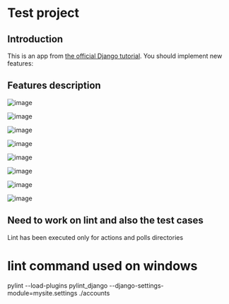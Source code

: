 # Test project

## Introduction
This is an app from [the official Django tutorial](https://docs.djangoproject.com/en/3.1/intro/).
You should implement new features:


## Features description

![image](https://user-images.githubusercontent.com/46668862/115449327-530a8a00-a238-11eb-9636-bb45a7ce6086.png)

![image](https://user-images.githubusercontent.com/46668862/115449424-6d446800-a238-11eb-98d5-e54c47fe8195.png)

![image](https://user-images.githubusercontent.com/46668862/115449483-7fbea180-a238-11eb-90cf-ce63b5f30131.png)

![image](https://user-images.githubusercontent.com/46668862/115449521-8d742700-a238-11eb-85a6-05efb9cbfde4.png)

![image](https://user-images.githubusercontent.com/46668862/115449547-982ebc00-a238-11eb-93f7-5c87ea4d9ca6.png)

![image](https://user-images.githubusercontent.com/46668862/115449690-b5fc2100-a238-11eb-8974-82ac6fc21e8a.png)

![image](https://user-images.githubusercontent.com/46668862/115449810-ca401e00-a238-11eb-9847-1144f347bcd2.png)

![image](https://user-images.githubusercontent.com/46668862/115449865-db892a80-a238-11eb-8294-3fd6355598a4.png)



## Need to work on lint and also the test cases 
 Lint has been executed only for actions and polls directories
 
# lint command used on windows
pylint --load-plugins pylint_django --django-settings-module=mysite.settings ./accounts
